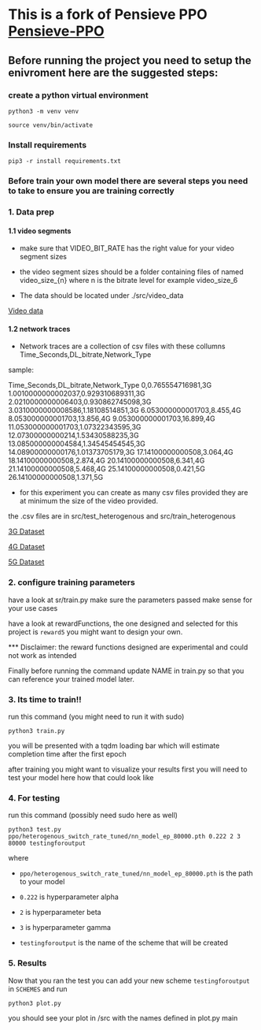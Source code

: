 # This is a fork of Pensieve PPO [Pensieve-PPO](https://github.com/godka/Pensieve-PPO)


## Before running the project you need to setup the enivroment here are the suggested steps:

### create a python virtual environment

`python3 -m venv venv`

`source venv/bin/activate`


### Install requirements

`pip3 -r install requirements.txt`

### Before train your own model there are several steps you need to take to ensure you are training correctly

### 1. Data prep

#### 1.1 video segments

- make sure that VIDEO_BIT_RATE has the right value for your video segment sizes

- the video segment sizes should be a folder containing files of named video_size_{n} where n is the bitrate level for example video_size_6

- The data should be located under ./src/video_data

[Video data](https://github.com/godka/comyco-video-description-dataset)

#### 1.2 network traces

- Network traces are a collection of csv files with these collumns Time_Seconds,DL_bitrate,Network_Type

sample: 

Time_Seconds,DL_bitrate,Network_Type
0,0.765554716981,3G
1.0010000000002037,0.929310689311,3G
2.0210000000006403,0.930862745098,3G
3.0310000000008586,1.18108514851,3G
6.053000000001703,8.455,4G
8.053000000001703,13.856,4G
9.053000000001703,16.899,4G
11.053000000001703,1.07322343595,3G
12.07300000000214,1.53430588235,3G
13.085000000004584,1.34545454545,3G
14.08900000000176,1.01373705179,3G
17.14100000000508,3.064,4G
18.14100000000508,2.874,4G
20.14100000000508,6.341,4G
21.14100000000508,5.468,4G
25.14100000000508,0.421,5G
26.14100000000508,1.371,5G

- for this experiment you can create as many csv files provided they are at minimum the size of the video provided.

the .csv files are in src/test_heterogenous and src/train_heterogenous

[3G Dataset](http://skuld.cs.umass.edu/traces/mmsys/2013/pathbandwidth/)

[4G Dataset](https://users.ugent.be/~jvdrhoof/dataset-4g/)

[5G Dataset](https://github.com/uccmisl/5Gdataset/tree/master?tab=readme-ov-file)

### 2. configure training parameters

have a look at sr/train.py make sure the parameters passed make sense for your use cases

have a look at rewardFunctions, the one designed and selected for this project is `reward5` you might want to design your own.

*** Disclaimer: the reward functions designed are experimental and could not work as intended

Finally before running the command update NAME in train.py so that you can reference your trained model later.

### 3. Its time to train!! 

run this command
(you might need to run it with sudo)

`python3 train.py`

you will be presented with a tqdm loading bar which will estimate completion time after the first epoch

after training you might want to visualize your results first you will need to test your model here how that could look like

### 4. For testing

run this command (possibly need sudo here as well)

`python3 test.py ppo/heterogenous_switch_rate_tuned/nn_model_ep_80000.pth 0.222 2 3  80000 testingforoutput`

where  
- `ppo/heterogenous_switch_rate_tuned/nn_model_ep_80000.pth` is the path to your model

- `0.222` is hyperparameter alpha

- `2` is hyperparameter beta

- `3` is hyperparameter gamma

- `testingforoutput` is the name of the scheme that will be created

### 5. Results

Now that you ran the test you can add your new scheme `testingforoutput` in `SCHEMES` and run

`python3 plot.py`

you should see your plot in /src with the names defined in plot.py main